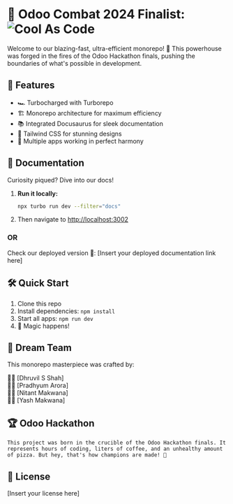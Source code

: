 # 🚀 Odoo Combat 2024 Finalist: ![Cool As Code](https://img.shields.io/badge/Cool%20As%20Code-gold?style=for-the-badge)

<!-- ![Odoo Hackathon](https://img.shields.io/badge/Odoo%20Hackathon-Finalist-gold?style=for-the-badge)
![Powered by Turborepo](https://img.shields.io/badge/Powered%20by-Turborepo-blueviolet?style=for-the-badge)
![Monorepo](https://img.shields.io/badge/Monorepo-Awesomeness-blue?style=for-the-badge) -->

Welcome to our blazing-fast, ultra-efficient monorepo! 🎉 This powerhouse was forged in the fires of the Odoo Hackathon finals, pushing the boundaries of what's possible in development.

## 🌟 Features

- 🏎️ Turbocharged with Turborepo
- 🏗️ Monorepo architecture for maximum efficiency
- 📚 Integrated Docusaurus for sleek documentation
- 🎨 Tailwind CSS for stunning designs
- 🚀 Multiple apps working in perfect harmony

## 📖 Documentation

Curiosity piqued? Dive into our docs!

1. **Run it locally:**

   ```bash
   npx turbo run dev --filter="docs"
   ```

2. Then navigate to [http://localhost:3002](http://localhost:3002)

### OR

Check our deployed version 🔗: [Insert your deployed documentation link here]

## 🛠️ Quick Start

1.  Clone this repo
2.  Install dependencies: `npm install`
3.  Start all apps: `npm run dev`
4.  🎉 Magic happens!

## 👥 Dream Team

This monorepo masterpiece was crafted by:

🧙‍♂️ [Dhruvil S Shah] \
🦸‍♀️ [Pradhyum Arora] \
🧛‍♂️ [Nitant Makwana] \
🦹‍♂️ [Yash Makwana]

## 🏆 Odoo Hackathon

    This project was born in the crucible of the Odoo Hackathon finals. It represents hours of coding, liters of coffee, and an unhealthy amount of pizza. But hey, that's how champions are made! 🏅

## 📜 License

[Insert your license here]
